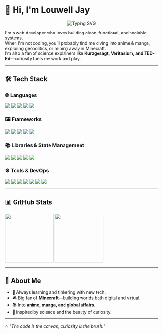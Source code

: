 # 👋 Hi, I'm Louwell Jay

<p align="center">
  <img src="https://readme-typing-svg.demolab.com?font=Fira+Code&weight=500&size=22&pause=1000&color=00FF00&background=000000&center=true&vCenter=true&width=600&lines=I'm+a+Web+Developer;Anime+%26+Manga+Enthusiast;Minecraft+Fan;Science+%26+Geopolitics+Explorer" alt="Typing SVG" />
</p>

I'm a web developer who loves building clean, functional, and scalable systems.  
When I'm not coding, you’ll probably find me diving into anime & manga, exploring geopolitics, or mining away in Minecraft.  
I’m also a fan of science explainers like **Kurzgesagt, Veritasium, and TED-Ed**—curiosity fuels my work and play.

---

## 🛠️ Tech Stack

### 🌐 Languages
<p>
  <img src="https://img.shields.io/badge/Java-%23ED8B00.svg?&style=for-the-badge&logo=java&logoColor=white" />
  <img src="https://img.shields.io/badge/PHP-%23777BB4.svg?&style=for-the-badge&logo=php&logoColor=white" />
  <img src="https://img.shields.io/badge/JavaScript-%23F7DF1E.svg?&style=for-the-badge&logo=javascript&logoColor=black" />
  <img src="https://img.shields.io/badge/TypeScript-%23007ACC.svg?&style=for-the-badge&logo=typescript&logoColor=white" />
  <img src="https://img.shields.io/badge/Dart-%230175C2.svg?&style=for-the-badge&logo=dart&logoColor=white" />
</p>

### 🖼️ Frameworks
<p>
  <img src="https://img.shields.io/badge/Laravel-%23FF2D20.svg?&style=for-the-badge&logo=laravel&logoColor=white" />
  <img src="https://img.shields.io/badge/Vue-%2335495e.svg?&style=for-the-badge&logo=vue.js&logoColor=%234FC08D" />
  <img src="https://img.shields.io/badge/Quasar-%2319A1F7.svg?&style=for-the-badge&logo=quasar&logoColor=white" />
  <img src="https://img.shields.io/badge/Flutter-%2302569B.svg?&style=for-the-badge&logo=flutter&logoColor=white" />
  <img src="https://img.shields.io/badge/React-%2361DAFB.svg?&style=for-the-badge&logo=react&logoColor=black" />
</p>

### 📚 Libraries & State Management
<p>
  <img src="https://img.shields.io/badge/Redux-%23764ABC.svg?&style=for-the-badge&logo=redux&logoColor=white" />
  <img src="https://img.shields.io/badge/Pinia-%23FFD859.svg?&style=for-the-badge&logo=pinia&logoColor=black" />
  <img src="https://img.shields.io/badge/Tailwind-%2338B2AC.svg?&style=for-the-badge&logo=tailwind-css&logoColor=white" />
  <img src="https://img.shields.io/badge/Bootstrap-%237952B3.svg?&style=for-the-badge&logo=bootstrap&logoColor=white" />
  <img src="https://img.shields.io/badge/Node.js-%23339933.svg?&style=for-the-badge&logo=node.js&logoColor=white" />
</p>

### ⚙️ Tools & DevOps
<p>
  <img src="https://img.shields.io/badge/MySQL-%234479A1.svg?&style=for-the-badge&logo=mysql&logoColor=white" />
  <img src="https://img.shields.io/badge/Docker-%232496ED.svg?&style=for-the-badge&logo=docker&logoColor=white" />
  <img src="https://img.shields.io/badge/Laragon-%2300A3E0.svg?&style=for-the-badge&logo=laragon&logoColor=white" />
  <img src="https://img.shields.io/badge/VSCode-%23007ACC.svg?&style=for-the-badge&logo=visual-studio-code&logoColor=white" />
  <img src="https://img.shields.io/badge/Git-%23F05033.svg?&style=for-the-badge&logo=git&logoColor=white" />
  <img src="https://img.shields.io/badge/GitHub-%23181717.svg?&style=for-the-badge&logo=github&logoColor=white" />
  <img src="https://img.shields.io/badge/Figma-%23F24E1E.svg?&style=for-the-badge&logo=figma&logoColor=white" />
</p>

---

## 📊 GitHub Stats

<p>
  <img height="160" src="https://github-readme-stats.vercel.app/api?username=siriusly-louwell&show_icons=true&theme=tokyonight" />
  <img height="160" src="https://github-readme-stats.vercel.app/api/top-langs/?username=siriusly-louwell&layout=compact&theme=tokyonight" />
</p>

---

## 🌱 About Me
- 🚀 Always learning and tinkering with new tech.
- 🎮 Big fan of **Minecraft**—building worlds both digital and virtual.
- 📚 Into **anime, manga, and global affairs**.
- 🔭 Inspired by science and the beauty of curiosity.

---

⭐️ _"The code is the canvas, curiosity is the brush."_
